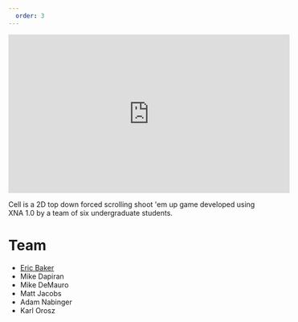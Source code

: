 ```yaml
---
  order: 3
---
```


<iframe class="center-block" width="560" height="315" src="https://www.youtube.com/embed/K_ft1Ky8yiM" frameborder="0" allow="accelerometer; autoplay; encrypted-media; gyroscope; picture-in-picture" allowfullscreen></iframe>

Cell is a 2D top down forced scrolling shoot 'em up game developed using XNA 1.0 by a team of six undergraduate students.

# Team

-   [Eric Baker](https://eric-baker.net/)
-   Mike Dapiran
-   Mike DeMauro
-   Matt Jacobs
-   Adam Nabinger
-   Karl Orosz
